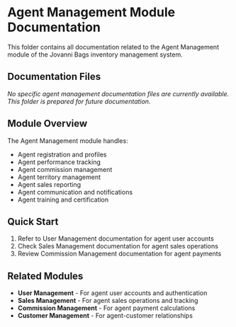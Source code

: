 # Agent Management Module Documentation

This folder contains all documentation related to the Agent Management module of the Jovanni Bags inventory management system.

## Documentation Files

*No specific agent management documentation files are currently available. This folder is prepared for future documentation.*

## Module Overview

The Agent Management module handles:
- Agent registration and profiles
- Agent performance tracking
- Agent commission management
- Agent territory management
- Agent sales reporting
- Agent communication and notifications
- Agent training and certification

## Quick Start

1. Refer to User Management documentation for agent user accounts
2. Check Sales Management documentation for agent sales operations
3. Review Commission Management documentation for agent payments

## Related Modules

- **User Management** - For agent user accounts and authentication
- **Sales Management** - For agent sales operations and tracking
- **Commission Management** - For agent payment calculations
- **Customer Management** - For agent-customer relationships





